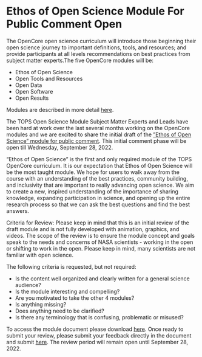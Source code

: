 # Ethos of Open Science Module For Public Comment Open

The OpenCore open science curriculum will introduce those beginning their open science journey to important definitions, tools, and resources; and provide participants at all levels recommendations on best practices from subject matter experts.The five OpenCore modules will be:
- Ethos of Open Science
- Open Tools and Resources
- Open Data
- Open Software
- Open Results

Modules are described in more detail [here](./OpenCore_structure.md).

The TOPS Open Science Module Subject Matter Experts and Leads have been hard at work over the last several months working on the OpenCore modules and we are excited to share the initial draft of the [”Ethos of Open Science” module for public comment](https://docs.google.com/document/d/16ZMLkU6w3dsbD0xe-m4QPRd4BQ2dd4fS/edit#heading=h.jnf62p6pzwaf). This initial comment phase will be open till Wednesday, September 28, 2022. 

“Ethos of Open Science” is the first and only required module of the TOPS OpenCore curriculum. It is our expectation that Ethos of Open Science will be the most taught module. We hope for users to walk away from the course with an understanding of the best practices, community building, and inclusivity that are important to really advancing open science. We aim to create a new, inspired understanding of the importance of sharing knowledge, expanding participation in science, and opening up the entire research process so that we can ask the best questions and find the best answers.

Criteria for Review:
Please keep in mind that this is an initial review of the draft module and is not fully developed with animation, graphics, and videos. The scope of the review is to ensure the module concept and goals speak to the needs and concerns of NASA scientists - working in the open or shifting to work in the open. Please keep in mind, many scientists are not familiar with open science. 

The following criteria is requested, but not required:
- Is the content well organized and clearly written for a general science audience?
- Is the module interesting and compelling? 
- Are you motivated to take the other 4 modules?
- Is anything missing?
- Does anything need to be clarified? 
- Is there any terminology that is confusing, problematic or misused?

To access the module document please download [here](https://docs.google.com/document/d/16ZMLkU6w3dsbD0xe-m4QPRd4BQ2dd4fS/edit#heading=h.jnf62p6pzwaf). Once ready to submit your review, please submit your feedback directly in the document and submit [here](https://docs.google.com/forms/d/1ZjXT4OWuXzLEXx-UrCeqbZSESMUnFio2kUqoFf9YHT8/prefill). The review period will remain open until September 28, 2022. 
